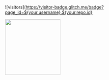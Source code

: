 ![visitors](https://visitor-badge.glitch.me/badge?page_id=${your.username}.${your.repo.id}


<img height="180em" src="https://github-readme-stats.vercel.app/api?username=theolima-dev&show_icons=true&hide_border=true&&count_private=true&include_all_commits=true" />
